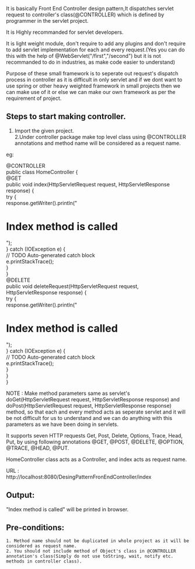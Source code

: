 It is basically Front End Controller design pattern,It dispatches servlet request to controller's class(@CONTROLLER) which is defined by programmer in the servlet project.  
  
It is Highly recommanded for servlet developers.  
  
It is light weight module, don't require to add any plugins and don't require to add servlet implementation for each and every request.(Yes you can do this with the help of @WebServlet("/first","/second") but it is not recommanded to do in industries, as make code easier to understand)  
  
Purpose of these small framework is to seperate out request's dispatch process in controller as it is difficult in only servlet and if we dont want to use spring or other heavy weighted framework in small projects then we can make use of it or else we can make our own framework as per the requirement of project.  
  
Steps to start making controller.  
---------------------------------  
1. Import the given project.  
2.Under controller package make top level class using @CONTROLLER annotations and method name will be considered as a request name.  
  
eg:  
  
@CONTROLLER  
public class HomeController {  
	@GET  
	public void index(HttpServletRequest request, HttpServletResponse response) {  
		try {  
			response.getWriter().println("<h1>Index method is called</h1>");   
		} catch (IOException e) {  
			// TODO Auto-generated catch block  
			e.printStackTrace();  
		}  
	}  
	@DELETE  
	public void deleteRequest(HttpServletRequest request, HttpServletResponse response) {  
		try {  
			response.getWriter().println("<h1>Index method is called</h1>");  
		} catch (IOException e) {  
			// TODO Auto-generated catch block  
			e.printStackTrace();  
		}  
	}  
}  

NOTE : Make method parameters same as servlet's doGet(HttpServletRequest request, HttpServletResponse response) and doPost(HttpServletRequest request, HttpServletResponse response) method, so that each and every method acts as seperate servlet and it will be not difficult for us to understand and we can do anything with this parameters as we have been doing in servlets.  

It supports seven HTTP requests Get, Post, Delete, Options, Trace, Head, Put, by using following annotations @GET, @POST, @DELETE, @OPTION, @TRACE, @HEAD, @PUT.  

HomeController class acts as a Controller, and index acts as request name.  

URL :   
http://localhost:8080/DesingPatternFronEndController/index  

Output:  
-------  
"Index method is called" will be printed in browser.    

Pre-conditions:  
---------------  
	1. Method name should not be duplicated in whole project as it will be considered as request name.  
	2. You should not include method of Object's class in @CONTROLLER annotation's class(Simply do not use toString, wait, notify etc. methods in controller class).  
